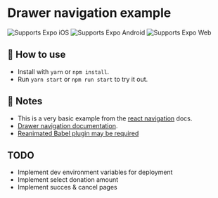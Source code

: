 # Drawer navigation example

<p>
  <!-- iOS -->
  <img alt="Supports Expo iOS" longdesc="Supports Expo iOS" src="https://img.shields.io/badge/iOS-4630EB.svg?style=flat-square&logo=APPLE&labelColor=999999&logoColor=fff" />
  <!-- Android -->
  <img alt="Supports Expo Android" longdesc="Supports Expo Android" src="https://img.shields.io/badge/Android-4630EB.svg?style=flat-square&logo=ANDROID&labelColor=A4C639&logoColor=fff" />
  <!-- Web -->
  <img alt="Supports Expo Web" longdesc="Supports Expo Web" src="https://img.shields.io/badge/web-4630EB.svg?style=flat-square&logo=GOOGLE-CHROME&labelColor=4285F4&logoColor=fff" />
</p>

## 🚀 How to use

- Install with `yarn` or `npm install`.
- Run `yarn start` or `npm run start` to try it out.

## 📝 Notes

- This is a very basic example from the [react navigation](https://reactnavigation.org/) docs.
- [Drawer navigation documentation](https://reactnavigation.org/docs/drawer-based-navigation).
- [Reanimated Babel plugin may be required](https://github.com/software-mansion/react-native-reanimated/issues/3410)

## TODO

- Implement dev environment variables for deployment
- Implement select donation amount
- Implement succes & cancel pages
